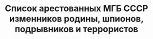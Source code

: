---
title: Список арестованных МГБ СССР изменников родины, шпионов, подрывников и террористов
description: АП РФ, ф.3, оп.57, дело 100, лист 2
images:
- /disk/pictures/v16/3-57-100-02.jpg
- /disk/pictures/v16/3-57-100-03.jpg
- /disk/pictures/v16/3-57-100-04.jpg
- /disk/pictures/v16/3-57-100-05.jpg
- /disk/pictures/v16/3-57-100-06.jpg
- /disk/pictures/v16/3-57-100-07.jpg
---